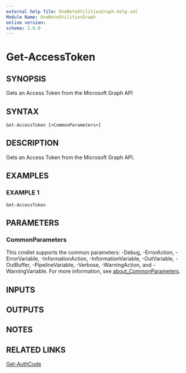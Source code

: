 ```yaml
---
external help file: OneNoteUtilitiesGraph-help.xml
Module Name: OneNoteUtilitiesGraph
online version:
schema: 2.0.0
---
```


# Get-AccessToken

## SYNOPSIS
Gets an Access Token from the Microsoft Graph API

## SYNTAX

```
Get-AccessToken [<CommonParameters>]
```

## DESCRIPTION
Gets an Access Token from the Microsoft Graph API.

## EXAMPLES

### EXAMPLE 1
```
Get-AccessToken
```

## PARAMETERS

### CommonParameters
This cmdlet supports the common parameters: -Debug, -ErrorAction, -ErrorVariable, -InformationAction, -InformationVariable, -OutVariable, -OutBuffer, -PipelineVariable, -Verbose, -WarningAction, and -WarningVariable. For more information, see [about_CommonParameters](http://go.microsoft.com/fwlink/?LinkID=113216).

## INPUTS

## OUTPUTS

## NOTES

## RELATED LINKS

[Get-AuthCode]()

